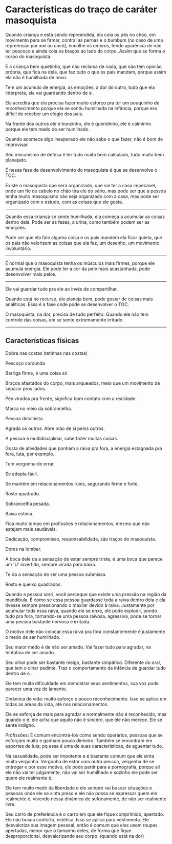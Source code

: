 # Características do traço de caráter masoquista

Quando criança e está sendo repreendida, ela cola os pés no chão, em movimento para se firmar, contrai as pernas e o bumbum (no caso de uma repreensão por xixi ou cocô), encolhe os ombros, tendo aparência de não ter pescoço e ainda cola os braços ao lado do corpo. Assim que se forma o corpo do masoquista.

É a criança bem quietinha, que não reclama de nada, que não tem opinião própria, que fica na dela, que faz tudo o que os pais mandam, porque assim ela não é humilhada de novo.

Tem um acumulo de energia, as emoções, a dor do outro, tudo que ela interpreta, ela vai guardando dentro de si.

Ela acredita que ela precisa fazer muito esforço pra ter um pouquinho de reconhecimento porque ela se sentiu humilhada na infância, porque era difícil de receber um elogio dos pais.

Na frente dos outros ele é bonzinho, ele é queridinho, ele é calminho porque ele tem medo de ser humilhado.

Quando acontece algo inesperado ele não sabe o que fazer, não é bom de improvisar.

Seu mecanismo de defesa é ter tudo muito bem calculado, tudo muito bem planejado.

É nessa fase de desenvolvimento do masoquista é que se desenvolve o TOC.

Existe o masoquista que será organizado, que vai ter a casa impecável, onde um fio de cabelo no chão tira ele do sério, mas pode ser que a pessoa tenha muito masoquismo não seja organizado com a casa, mas pode ser organizado com o estudo, com as coisas que ele gosta.

---

Quando essa criança se sente humilhada, ela começa a acumular as coisas dentro dela. Pode ser as fezes, a urina, como também podem ser as emoções.

Pode ser que ela fale alguma coisa e os pais mandem ela ficar quieta, que os pais não valorizem as coisas que ela faz, um desenho, um movimento involuntário.

---

É normal que o masoquista tenha os músculos mais firmes, porque ele acumula energia. Ele pode ter a cor da pele mais acastanhada, pode desenvolver mais pelos.

---

Ele vai guardar tudo pra ele ao invés de compartilhar.

Quando está no recurso, ele planeja bem, pode gostar de coisas mais analíticas.
Essa é a fase onde pode se desenvolver o TOC.

O masoquista, na dor, precisa de tudo perfeito. Quando ele não tem controle das coisas, ele se sente extremamente irritado.

---

## Características físicas

Dobra nas costas (tetinhas nas costas)

Pescoço corcunda

Barriga firme, é uma coisa só

Braços afastados do corpo, mais arqueados, meio que um movimento de separar pros lados.

Pés virados pra frente, significa bom contato com a realidade.

Marca no meio da sobrancelha.

Pessoa detalhista.

Agrada os outros. Abre mão de si pelos outros.

A pessoa é multidisciplinar, sabe fazer muitas coisas.

Gosta de atividades que ponham a raiva pra fora, a energia estagnada pra fora, luta, por exemplo.

Tem vergonha de errar.

Se adapta fácil.

Se mantém em relacionamentos ruins, segurando firme e forte.

Rosto quadrado.

Sobrancelha pesada.

Baixa estima.

Fica muito tempo em profissões e relacionamentos, mesmo que não estejam mais saudáveis.

Dedicação, compromisso, responsabilidade, são traços do masoquista.

Dores na lombar.

A boca dele da a sensação de estar sempre triste, é uma boca que parece um 'U' invertido, sempre virada para baixo.

Te da a sensação de ser uma pessoa submissa.

Rosto e queixo quadrados.

Quando a pessoa sorri, você perceque que existe uma pressão na região da mandíbula. É como se essa pessoa guardasse toda a raiva dentro dela e ela tivesse sempre pressionando o maxilar devido à raiva.
Justamente por acumular toda essa raiva, quando ele se enxe, ele pode explodir, pondo tudo pra fora, tornando-se uma pessoa raivosa, agressiva, pode se tornar uma pessoa bastante nervosa e irritada.

O motivo dele não colocar essa raiva pra fora constantemente é justamente o medo de ser humilhado.

Seu maior medo é de não ser amado.
Vai fazer tudo para agradar, na tentativa de ser amado.

Seu olhar pode ser bastante meigo, bastante simpático. Diferente do oral, que tem o olhar  pedinte.
Traz o comportamento da infância de guardar tudo dentro de si.

Ele tem muita dificuldade em demostrar seus sentimentos, sua voz pode parecer uma voz de lamento.

Dinâmica de vida: muito esforço e pouco reconhecimento. Isso se aplica em todas as áreas da vida, até nos relacionamentos.

Ele se esforça de mais para agradar e normalmente não é reconhecido, mas quando o é, ele acha que aquilo não é sincero, que ele não merece. Ele se sente indigno.

Profissões: É comum encontrá-los como sendo operários, pessoas que se esforçam muito e ganham pouco dinheiro.
Também se encontram em esportes de luta, pq essa é uma de suas características, de aguentar tudo.

Na sexualidade, pode ser impotente e é bastante comum que ele sinta muita vergonha. Vergonha de estar com outra pessoa, vergonha de se entregar e por esse motivo, ele pode partir para a pornografia, porque ali ele não vai ter julgamente, não vai ser humilhado e sozinho ele pode ser quem ele realmente é.

Ele tem muito medo da liberdade e ele sempre vai buscar situações e pessoas onde ele se sinta preso e ele não possa se expressar quem ele realmente é, vivendo nessa dinâmica de sufocamente, de não ser realmente livre.

Seu carro de preferência é o carro em que ele fique comprimido, apertado. Ele não busca conforto, estética.
Isso se aplica para vestimenta. Ele desvaloriza sua imagem pessoal, então é comum que eles usem roupas apertadas, menor que o tamanho deles, de forma que fique desproporcional, desvalorizando seu corpo. (quando está na dor)

